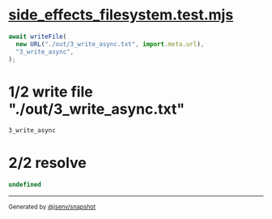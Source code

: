 # [side_effects_filesystem.test.mjs](../../side_effects_filesystem.test.mjs)

```js
await writeFile(
  new URL("./out/3_write_async.txt", import.meta.url),
  "3_write_async",
);
```

# 1/2 write file "./out/3_write_async.txt"

```txt
3_write_async
```

# 2/2 resolve

```js
undefined
```

---

<sub>
  Generated by <a href="https://github.com/jsenv/core/tree/main/packages/tooling/snapshot">@jsenv/snapshot</a>
</sub>
